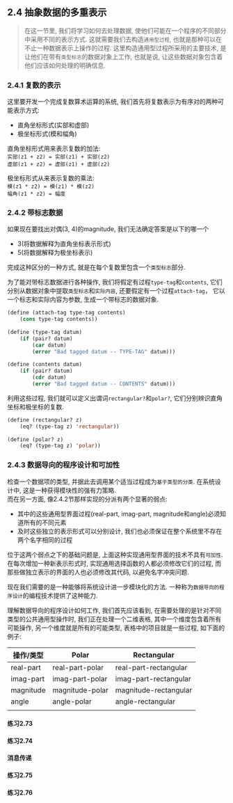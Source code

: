 ## 2.4 抽象数据的多重表示
> 在这一节里, 我们将学习如何去处理数据, 使他们可能在一个程序的不同部分中采用不同的表示方式. 这就需要我们去构造`通用型过程`, 也就是那种可以在不止一种数据表示上操作的过程. 这里构造通用型过程所采用的主要技术, 是让他们在带有`类型标志`的数据对象上工作, 也就是说, 让这些数据对象包含着他们应该如何处理的明确信息.   

### 2.4.1 复数的表示
这里要开发一个完成复数算术运算的系统, 我们首先将复数表示为有序对的两种可能表示方式:  
* 直角坐标形式(实部和虚部)
* 极坐标形式(模和幅角)  

直角坐标形式用来表示复数的加法:  
`实部(z1 + z2) = 实部(z1) + 实部(z2)`  
`虚部(z1 + z2) = 虚部(z1) + 虚部(z2)`  

极坐标形式从来表示复数的乘法:  
`模(z1 * z2) = 模(z1) * 模(z2)`  
`幅角(z1 * z2) = 幅度`
### 2.4.2 带标志数据
如果现在要找出对偶(3, 4)的magnitude, 我们无法确定答案是以下的哪一个  
* 3(将数据解释为直角坐标表示形式)
* 5(将数据解释为极坐标表示)

完成这种区分的一种方式, 就是在每个复数里包含一个`类型标志`部分.  

为了能对带标志数据进行各种操作, 我们将假定有过程`type-tag`和`contents`, 它们分别从数据对象中提取`类型标志`和`实际内容`, 还要假定有一个过程`attach-tag`， 它以一个标志和实际内容为参数, 生成一个带标志的数据对象.  

```lisp
(define (attach-tag type-tag contents)
	(cons type-tag contents))
	
(define (type-tag datum)
	(if (pair? datum)
		(car datum)
		(error "Bad tagged datum -- TYPE-TAG" datum)))
		
(define (contents datum)
	(if (pair? datum)
		(cdr datum)
		(error "Bad tagged datum -- CONTENTS" datum)))
```  

利用这些过程, 我们就可以定义出谓词`rectangular?`和`polar?`, 它们分别辨识直角坐标和极坐标的复数.  

```lisp
(define (rectangular? z)
	(eq? (type-tag z) 'rectangular))
	
(define (polar? z)
	(eq? (type-tag z) 'polar))
```


### 2.4.3 数据导向的程序设计和可加性
检查一个数据项的类型, 并据此去调用某个适当过程成为`基于类型的分类`. 在系统设计中, 这是一种获得模块性的强有力策略.  
而在另一方面, 像2.4.2节那样实现的分派有两个显著的弱点:  
* 其中的这些通用型界面过程(real-part, imag-part, magnitude和angle)必须知道所有的不同元素
* 及时这些独立的表示形式可以分别设计, 我们也必须保证在整个系统里不存在两个名字相同的过程

位于这两个弱点之下的基础问题是, 上面这种实现通用型界面的技术不具有`可加性`. 在每次增加一种新表示形式时, 实现通用选择函数的人都必须修改它们的过程, 而那些做独立表示的界面的人也必须修改其代码, 以避免名字冲突问题.  

现在我们需要的是一种能够将系统设计进一步模块化的方法. 一种称为`数据导向的程序设计`的编程技术提供了这种能力.  

理解数据导向的程序设计如何工作, 我们首先应该看到, 在需要处理的是针对不同类型的公共通用型操作时, 我们正在处理一个二维表格, 其中一个维度包含着所有可能操作, 另一个维度就是所有的可能类型, 表格中的项目就是一些过程, 如下面的例子:  

| 操作/类型 | Polar           | Rectangular           |
------------|-----------------|-----------------------
| real-part | real-part-polar | real-part-rectangular |
| imag-part | imag-part-polar | imag-part-rectangular |
| magnitude | magnitude-polar | magnitude-rectangular |
| angle     | angle-polar     | angle-rectangular     |
|           |                 |                       |
#### 练习2.73

#### 练习2.74

#### 消息传递

#### 练习2.75

#### 练习2.76
